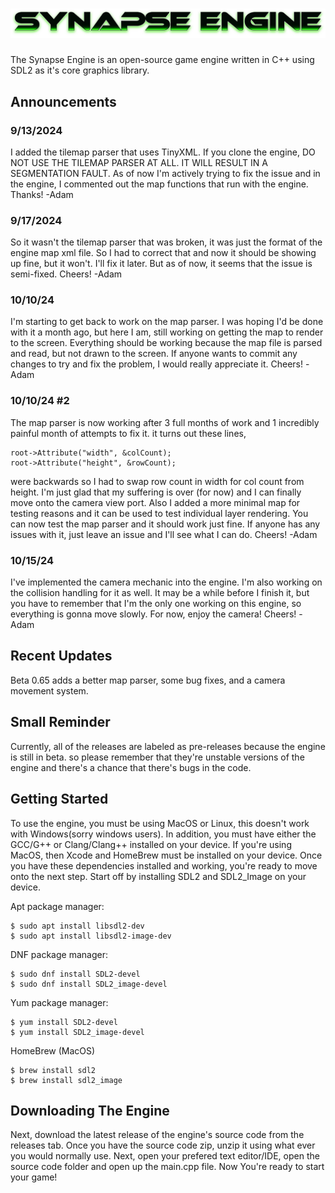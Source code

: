 # ![](assets/synapselogo2.png)<!-- Synapse Engine -->

<!-- ![](assets/synapselogo2.png) -->

The Synapse Engine is an open-source game engine written in C++ using SDL2 as it's core graphics library.<!-- Default assets made by @CarlBirch from the BirchEngine -->

## Announcements
### 9/13/2024
I added the tilemap parser that uses TinyXML. If you clone the engine, DO NOT USE THE TILEMAP PARSER AT ALL. IT WILL RESULT IN A SEGMENTATION FAULT. As of now I'm actively trying to fix the issue and in the engine, I commented out the map functions that run with the engine.
Thanks! -Adam

### 9/17/2024
So it wasn't the tilemap parser that was broken, it was just the format of the engine map xml file. So I had to correct that and now it should be showing up fine, but it won't. I'll fix it later. But as of now, it seems that the issue is semi-fixed.
Cheers! -Adam

### 10/10/24
I'm starting to get back to work on the map parser. I was hoping I'd be done with it a month ago, but here I am, still working on getting the map to render to the screen. Everything should be working because the map file is parsed and read, but not drawn to the screen. If anyone wants to commit any changes to try and fix the problem, I would really appreciate it.
Cheers! -Adam

### 10/10/24 #2
The map parser is now working after 3 full months of work and 1 incredibly painful month of attempts to fix it. it turns out these lines,
```
root->Attribute("width", &colCount);
root->Attribute("height", &rowCount);
```
were backwards so I had to swap row count in width for col count from height. I'm just glad that my suffering is over (for now) and I can finally move onto the camera view port. Also I added a more minimal map for testing reasons and it can be used to test individual layer rendering. You can now test the map parser and it should work just fine. If anyone has any issues with it, just leave an issue and I'll see what I can do.
Cheers! -Adam

### 10/15/24
I've implemented the camera mechanic into the engine. I'm also working on the collision handling for it as well. It may be a while before I finish it, but you have to remember that I'm the only one working on this engine, so everything is gonna move slowly. For now, enjoy the camera!
Cheers! -Adam

## Recent Updates
Beta 0.65 adds a better map parser, some bug fixes, and a camera movement system.

## Small Reminder
Currently, all of the releases are labeled as pre-releases because the engine is still in beta. so please remember that they're unstable versions of the engine and there's a chance that there's bugs in the code.

## Getting Started
To use the engine, you must be using MacOS or Linux, this doesn't work with Windows(sorry windows users). In addition, you must have either the GCC/G++ or Clang/Clang++ installed on your device. If you're using MacOS, then Xcode and HomeBrew must be installed on your device. Once you have these dependencies installed and working, you're ready to move onto the next step. Start off by installing SDL2 and SDL2_Image on your device.

Apt package manager:

```
$ sudo apt install libsdl2-dev
$ sudo apt install libsdl2-image-dev
```

DNF package manager:

```
$ sudo dnf install SDL2-devel
$ sudo dnf install SDL2_image-devel
```

Yum package manager:

```
$ yum install SDL2-devel
$ yum install SDL2_image-devel
```

HomeBrew (MacOS)

```
$ brew install sdl2
$ brew install sdl2_image
```

## Downloading The Engine

Next, download the latest release of the engine's source code from the releases tab.
Once you have the source code zip, unzip it using what ever you would normally use.
Next, open your prefered text editor/IDE, open the source code folder and open up the main.cpp file.
Now You're ready to start your game!

<!-- ## Using The Engine -->
